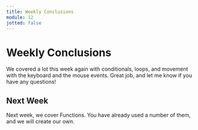 ```yaml
---
title: Weekly Conclusions
module: 12
jotted: false
---
```


# Weekly Conclusions

We covered a lot this week again with conditionals, loops, and movement with the keyboard and the mouse events.  Great job, and let me know if you have any questions!

## Next Week

Next week, we cover Functions.  You have already used a number of them, and we will create our own.